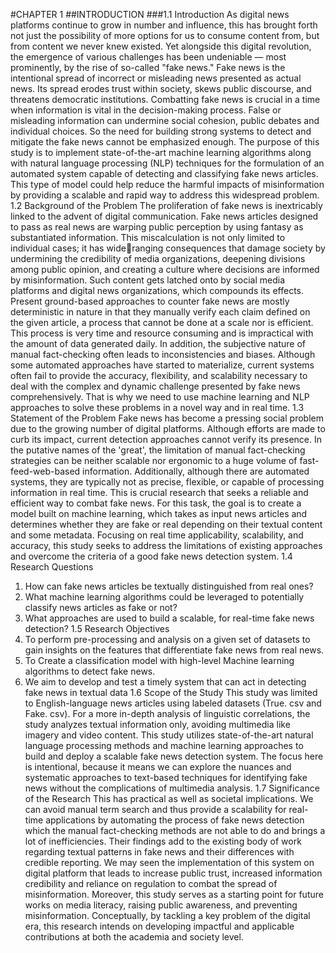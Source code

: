 #CHAPTER 1
##INTRODUCTION
###1.1 Introduction
As digital news platforms continue to grow in number and influence, this has brought forth not just 
the possibility of more options for us to consume content from, but from content we never knew 
existed. Yet alongside this digital revolution, the emergence of various challenges has been 
undeniable — most prominently, by the rise of so-called "fake news." Fake news is the intentional 
spread of incorrect or misleading news presented as actual news. Its spread erodes trust within 
society, skews public discourse, and threatens democratic institutions.
Combatting fake news is crucial in a time when information is vital in the decision-making process. 
False or misleading information can undermine social cohesion, public debates and individual 
choices. So the need for building strong systems to detect and mitigate the fake news cannot be 
emphasized enough. The purpose of this study is to implement state-of-the-art machine learning 
algorithms along with natural language processing (NLP) techniques for the formulation of an 
automated system capable of detecting and classifying fake news articles. This type of model could 
help reduce the harmful impacts of misinformation by providing a scalable and rapid way to address 
this widespread problem.
1.2 Background of the Problem
The proliferation of fake news is inextricably linked to the advent of digital communication. Fake 
news articles designed to pass as real news are warping public perception by using fantasy as 
substantiated information. This miscalculation is not only limited to individual cases; it has wideranging consequences that damage society by undermining the credibility of media organizations, 
deepening divisions among public opinion, and creating a culture where decisions are informed by 
misinformation. Such content gets latched onto by social media platforms and digital news 
organizations, which compounds its effects.
Present ground-based approaches to counter fake news are mostly deterministic in nature in that 
they manually verify each claim defined on the given article, a process that cannot be done at a scale 
nor is efficient. This process is very time and resource consuming and is impractical with the amount 
of data generated daily. In addition, the subjective nature of manual fact-checking often leads to 
inconsistencies and biases. Although some automated approaches have started to materialize, 
current systems often fail to provide the accuracy, flexibility, and scalability necessary to deal with 
the complex and dynamic challenge presented by fake news comprehensively. That is why we need 
to use machine learning and NLP approaches to solve these problems in a novel way and in real 
time.
1.3 Statement of the Problem
Fake news has become a pressing social problem due to the growing number of digital platforms. 
Although efforts are made to curb its impact, current detection approaches cannot verify its 
presence. In the putative names of the 'great', the limitation of manual fact-checking strategies can 
be neither scalable nor ergonomic to a huge volume of fast-feed-web-based information. 
Additionally, although there are automated systems, they are typically not as precise, flexible, or 
capable of processing information in real time.
This is crucial research that seeks a reliable and efficient way to combat fake news. For this task, the 
goal is to create a model built on machine learning, which takes as input news articles and 
determines whether they are fake or real depending on their textual content and some metadata. 
Focusing on real time applicability, scalability, and accuracy, this study seeks to address the 
limitations of existing approaches and overcome the criteria of a good fake news detection system.
1.4 Research Questions
1. How can fake news articles be textually distinguished from real ones?
2. What machine learning algorithms could be leveraged to potentially classify news articles as 
fake or not?
3. What approaches are used to build a scalable, for real-time fake news detection?
1.5 Research Objectives
1. To perform pre-processing and analysis on a given set of datasets to gain insights on the 
features that differentiate fake news from real news.
2. To Create a classification model with high-level Machine learning algorithms to detect fake 
news.
3. We aim to develop and test a timely system that can act in detecting fake news in textual data
1.6 Scope of the Study
This study was limited to English-language news articles using labeled datasets (True. csv and Fake. 
csv). For a more in-depth analysis of linguistic correlations, the study analyzes textual information 
only, avoiding multimedia like imagery and video content. This study utilizes state-of-the-art natural 
language processing methods and machine learning approaches to build and deploy a scalable fake 
news detection system. The focus here is intentional, because it means we can explore the nuances 
and systematic approaches to text-based techniques for identifying fake news without the 
complications of multimedia analysis.
1.7 Significance of the Research 
This has practical as well as societal implications. We can avoid manual term search and thus provide 
a scalability for real-time applications by automating the process of fake news detection which the 
manual fact-checking methods are not able to do and brings a lot of inefficiencies. Their findings 
add to the existing body of work regarding textual patterns in fake news and their differences with 
credible reporting.
We may seen the implementation of this system on digital platform that leads to increase public 
trust, increased information credibility and reliance on regulation to combat the spread of 
misinformation. Moreover, this study serves as a starting point for future works on media literacy, 
raising public awareness, and preventing misinformation. Conceptually, by tackling a key problem of 
the digital era, this research intends on developing impactful and applicable contributions at both the 
academia and society level.

